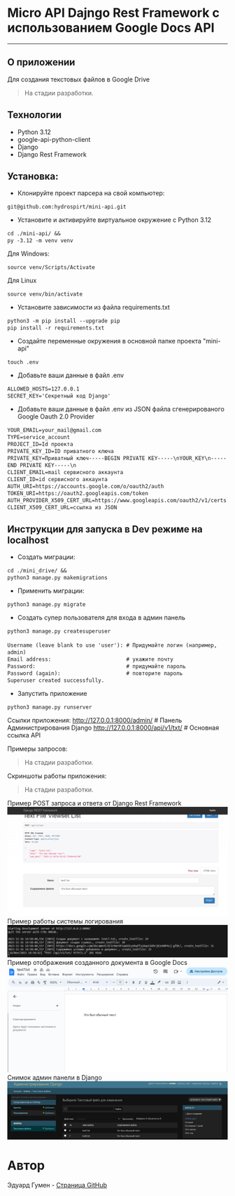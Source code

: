 # Micro API Dajngo Rest Framework с иcпользованием Google Docs API

---
## О приложении
Для создания текстовых файлов в Google Drive
> На стадии разработки.
## Технологии
- Python 3.12
- google-api-python-client
- Django
- Django Rest Framework

## Установка:
- Клонируйте проект парсера на свой компьютер:
```
git@github.com:hydrospirt/mini-api.git
```
- Установите и активируйте виртуальное окружение c Python 3.12
```
cd ./mini-api/ &&
py -3.12 -m venv venv
```
Для Windows:
```
source venv/Scripts/Activate
```
Для Linux
```
source venv/bin/activate
```
- Установите зависимости из файла requirements.txt
```
python3 -m pip install --upgrade pip
pip install -r requirements.txt
```
- Создайте переменные окружения в основной папке проекта "mini-api"
```
touch .env
```
- Добавьте ваши данные в файл .env
```
ALLOWED_HOSTS=127.0.0.1
SECRET_KEY='Секретный код Django'
```

- Добавьте ваши данные в файл .env из JSON файла сгенерированого Google Oauth 2.0 Provider
```
YOUR_EMAIL=your_mail@gmail.com
TYPE=service_account
PROJECT_ID=Id проекта
PRIVATE_KEY_ID=ID приватного ключа
PRIVATE_KEY=Приватный ключ-----BEGIN PRIVATE KEY-----\nYOUR_KEY\n-----END PRIVATE KEY-----\n
CLIENT_EMAIL=mail сервисного аккаунта
CLIENT_ID=id сервисного аккаунта
AUTH_URI=https://accounts.google.com/o/oauth2/auth
TOKEN_URI=https://oauth2.googleapis.com/token
AUTH_PROVIDER_X509_CERT_URL=https://www.googleapis.com/oauth2/v1/certs
CLIENT_X509_CERT_URL=ссылка из JSON
```
## Инструкции для запуска в Dev режиме на localhost
- Создать миграции:
```
cd ./mini_drive/ &&
python3 manage.py makemigrations
```
- Применить миграции:
```
python3 manage.py migrate
```
- Создать супер пользователя для входа в админ панель
```
python3 manage.py createsuperuser

Username (leave blank to use 'user'): # Придумайте логин (например, admin)
Email address:                        # укажите почту
Password:                             # придумайте пароль
Password (again):                     # повторите пароль
Superuser created successfully.
```
- Запустить приложение
```
python3 manage.py runserver
```
Ссылки приложения:
http://127.0.0.1:8000/admin/ # Панель Администрирования Django
http://127.0.0.1:8000/api/v1/txt/ # Основная ссылка API

Примеры запросов:
> На стадии разработки.

Скриншоты работы приложения:
> На стадии разработки.

Пример POST запроса и ответа от Django Rest Framework
![POST](https://github.com/hydrospirt/mini-api/blob/master/examples/1.png)
Пример работы системы логирования
![LOGGER](https://github.com/hydrospirt/mini-api/blob/master/examples/2.png)
Пример отображения созданного документа в Google Docs
![Docs](https://github.com/hydrospirt/mini-api/blob/master/examples/3.png)
Снимок админ панели в Django
![ADMIN](https://github.com/hydrospirt/mini-api/blob/master/examples/4.png)
# Автор
Эдуард Гумен - [Cтраница GitHub](https://github.com/hydrospirt)
